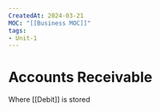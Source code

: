 ```yaml
---
CreatedAt: 2024-03-21
MOC: "[[Business MOC]]"
tags:
- Unit-1
---
```

# Accounts Receivable
Where [[Debit]] is stored
